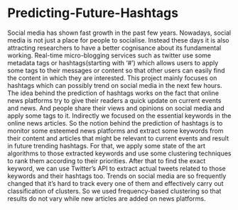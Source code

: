 # Predicting-Future-Hashtags
Social media has shown fast growth in the past few years. Nowadays, social media is not just a place for people to socialise. Instead these days it is also attracting researchers to have a better cognisance about its fundamental working. Real-time micro-blogging services such as twitter use some metadata tags or hashtags(starting with ‘#’) which allows users to apply some tags to their messages or content so that other users can easily find the content in which they are interested. This project mainly focuses on hashtags which can possibly trend on social media in the next few hours. The idea behind the prediction of hashtags works on the fact that online news platforms try to give their readers a quick update on current events and news. And people share their views and opinions on social media and apply some tags to it. Indirectly we focused on the essential keywords in the online news articles. So the notion behind the prediction of hashtags is to monitor some esteemed news platforms and extract some keywords from their content and articles that might be relevant to current events and result in future trending hashtags. For that, we apply some state of the art algorithms to those extracted keywords and use some clustering techniques to rank them according to their priorities. After that to find the exact keyword, we can use Twitter’s API to extract actual tweets related to those keywords and their hashtags too. Trends on social media are so frequently changed that it’s hard to track every one of them and effectively carry out classification of clusters. So we used frequency-based clustering so that results do not vary while new articles are added on news platforms.  
